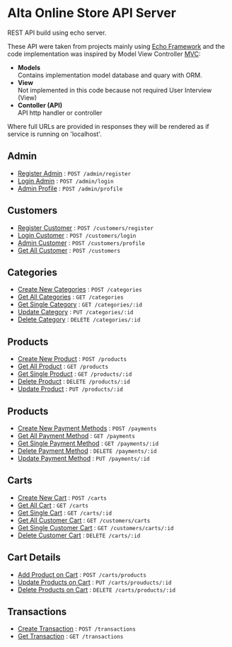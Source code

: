 # Alta Online Store API Server

REST API build using echo server.

These API were taken from projects mainly using [Echo Framework](https://echo.labstack.com/) and the code implementation
was inspired by Model View Controller [MVC](https://en.wikipedia.org/wiki/Model%E2%80%93view%E2%80%93controller):

- **Models**<br/>Contains implementation model database and quary with ORM.
- **View**<br/>Not implemented in this code because not required User Interview (View)
- **Contoller (API)**<br/>API http handler or controller

Where full URLs are provided in responses they will be rendered as if service is running on 'localhost'.

## Admin

* [Register Admin](#) : `POST /admin/register`
* [Login Admin](#) : `POST /admin/login`
* [Admin Profile](#) : `POST /admin/profile`

## Customers

* [Register Customer](#) : `POST /customers/register`
* [Login Customer](#) : `POST /customers/login`
* [Admin Customer](#) : `POST /customers/profile`
* [Get All Customer](#) : `POST /customers`

## Categories

* [Create New Categories](#) : `POST /categories`
* [Get All Categories](#) : `GET /categories`
* [Get Single Category](#) : `GET /categories/:id`
* [Update Category](#) : `PUT /categories/:id`
* [Delete Category](#) : `DELETE /categories/:id`

## Products

* [Create New Product](#) : `POST /products`
* [Get All Product](#) : `GET /products`
* [Get Single Product](#) : `GET /products/:id`
* [Delete Product](#) : `DELETE /products/:id`
* [Update Product](#) : `PUT /products/:id`

## Products

* [Create New Payment Methods](#) : `POST /payments`
* [Get All Payment Method](#) : `GET /payments`
* [Get Single Payment Method](#) : `GET /payments/:id`
* [Delete Payment Method](#) : `DELETE /payments/:id`
* [Update Payment Method](#) : `PUT /payments/:id`

## Carts

* [Create New Cart](#) : `POST /carts`
* [Get All Cart](#) : `GET /carts`
* [Get Single Cart](#) : `GET /carts/:id`
* [Get All Customer Cart](#) : `GET /customers/carts`
* [Get Single Customer Cart](#) : `GET /customers/carts/:id`
* [Delete Customer Cart](#) : `DELETE /carts/:id`

## Cart Details

* [Add Product on Cart](#) : `POST /carts/products`
* [Update Products on Cart](#) : `PUT /carts/prouducts/:id`
* [Delete Products on Cart](#) : `DELETE /carts/products/:id`

## Transactions

* [Create Transaction](#) : `POST /transactions`
* [Get Transaction](#) : `GET /transactions`